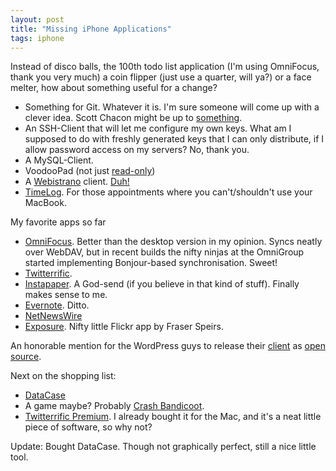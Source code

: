 ```yaml
---
layout: post
title: "Missing iPhone Applications"
tags: iphone
---
```

Instead of disco balls, the 100th todo list application (I'm using OmniFocus, thank you very much) a coin flipper (just use a quarter, will ya?) or a face melter, how about something useful for a change?

 * Something for Git. Whatever it is. I'm sure someone will come up with a clever idea. Scott Chacon might be up to [something](http://twitter.com/chacon/statuses/891457363).
 * An SSH-Client that will let me configure my own keys. What am I supposed to do with freshly generated keys that I can only distribute, if I allow password access on my servers? No, thank you.
 * A MySQL-Client.
 * VoodooPad (not just [read-only](http://gkaindl.com/software/voodoophone))
 * A [Webistrano](http://labs.peritor.com/webistrano) client. [Duh!](http://github.com/mattmatt/macistrano/tree/master)
 * [TimeLog](http://www.mediaatelier.com/TimeLog4/). For those appointments where you can't/shouldn't use your MacBook.

My favorite apps so far
 * [OmniFocus](http://phobos.apple.com/WebObjects/MZStore.woa/wa/viewSoftware?id=284885288&mt=8). Better than the desktop version in my opinion. Syncs neatly over WebDAV, but in recent builds the nifty ninjas at the OmniGroup started implementing Bonjour-based synchronisation. Sweet!
 * [Twitterrific](http://phobos.apple.com/WebObjects/MZStore.woa/wa/viewSoftware?id=284540316&mt=8).
 * [Instapaper](http://phobos.apple.com/WebObjects/MZStore.woa/wa/viewSoftware?id=284942713&mt=8). A God-send (if you believe in that kind of stuff). Finally makes sense to me.
 * [Evernote](http://phobos.apple.com/WebObjects/MZStore.woa/wa/viewSoftware?id=281796108&mt=8). Ditto.
 * [NetNewsWire](http://phobos.apple.com/WebObjects/MZStore.woa/wa/viewSoftware?id=284881860&mt=8)
 * [Exposure](http://phobos.apple.com/WebObjects/MZStore.woa/wa/viewSoftware?id=284919489&mt=8). Nifty little Flickr app by Fraser Speirs.

An honorable mention for the WordPress guys to release their [client](http://phobos.apple.com/WebObjects/MZStore.woa/wa/viewSoftware?id=285073074&mt=8) as [open source](http://iphone.wordpress.org/).

Next on the shopping list:
 * [DataCase](http://phobos.apple.com/WebObjects/MZStore.woa/wa/viewSoftware?id=287464320&mt=8)
 * A game maybe? Probably [Crash Bandicoot](http://phobos.apple.com/WebObjects/MZStore.woa/wa/viewSoftware?id=285005463&mt=8).
 * [Twitterrific Premium](http://phobos.apple.com/WebObjects/MZStore.woa/wa/viewSoftware?id=284542696&mt=8). I already bought it for the Mac, and it's a neat little piece of software, so why not?

Update: Bought DataCase. Though not graphically perfect, still a nice little tool.